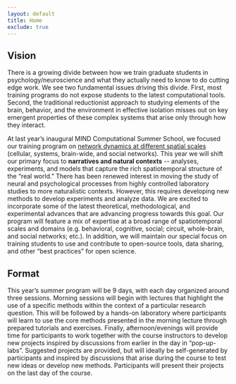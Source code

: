 ```yaml
---
layout: default
title: Home
exclude: true
---
```


## Vision
There is a growing divide between how we train graduate students in psychology/neuroscience and what they actually need to know to do cutting edge work. We see two fundamental issues driving this divide. First, most training programs do not expose students to the latest computational tools. Second, the traditional reductionist approach to studying elements of the brain, behavior, and the environment in effective isolation misses out on key emergent properties of these complex systems that arise only through how they interact.

At last year’s inaugural MIND Computational Summer School, we focused our training program on [network dynamics at different spatial scales]("/2017.html) (cellular, systems, brain-wide, and social networks). This year we will shift our primary focus to <strong>narratives and natural contexts</strong> -- analyses, experiments, and models that capture the rich spatiotemporal structure of the “real world.”  There has been renewed interest in moving the study of neural and psychological processes from highly controlled laboratory studies to more naturalistic contexts. However, this requires developing new methods to develop experiments and analyze data. We are excited to incorporate some of the latest theoretical, methodological, and experimental advances that are advancing progress towards this goal. Our program will feature a mix of expertise at a broad range of spatiotemporal scales and domains (e.g. behavioral, cognitive, social; circuit, whole-brain, and social networks; etc.). In addition, we will maintain our special focus on training students to use and contribute to open-source tools, data sharing, and other “best practices” for open science.


## Format
This year’s summer program will be 9 days, with each day organized around three sessions. Morning sessions will begin with lectures that highlight the use of a specific methods within the context of a particular research question.  This will be followed by a hands-on laboratory where participants will learn to use the core methods presented in the morning lecture through prepared tutorials and exercises. Finally, afternoon/evenings will provide time for participants to work together with the course instructors to develop new projects inspired by discussions from earlier in the day in “pop-up-labs”. Suggested projects are provided, but will ideally be self-generated by participants and inspired by discussions that arise during the course to test new ideas or develop new methods. Participants will present their projects on the last day of the course.
